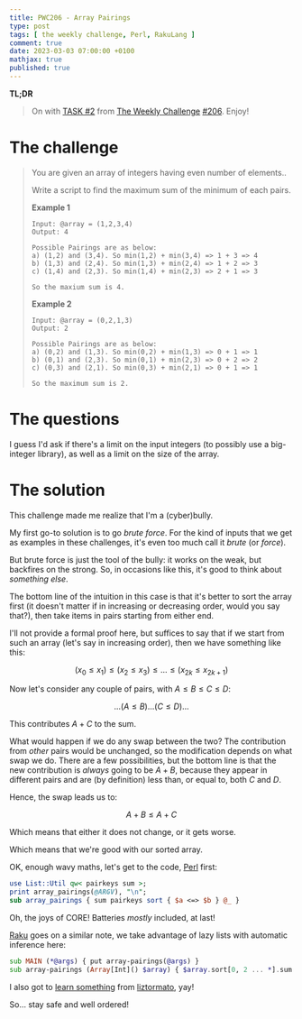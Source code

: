 ```yaml
---
title: PWC206 - Array Pairings
type: post
tags: [ the weekly challenge, Perl, RakuLang ]
comment: true
date: 2023-03-03 07:00:00 +0100
mathjax: true
published: true
---
```


**TL;DR**

> On with [TASK #2][] from [The Weekly Challenge][] [#206][].
> Enjoy!

# The challenge

> You are given an array of integers having even number of elements..
>
> Write a script to find the maximum sum of the minimum of each pairs.
>
> **Example 1**
>
>     Input: @array = (1,2,3,4)
>     Output: 4
>
>     Possible Pairings are as below:
>     a) (1,2) and (3,4). So min(1,2) + min(3,4) => 1 + 3 => 4
>     b) (1,3) and (2,4). So min(1,3) + min(2,4) => 1 + 2 => 3
>     c) (1,4) and (2,3). So min(1,4) + min(2,3) => 2 + 1 => 3
>
>     So the maxium sum is 4.
>
> **Example 2**
>
>     Input: @array = (0,2,1,3)
>     Output: 2
>
>     Possible Pairings are as below:
>     a) (0,2) and (1,3). So min(0,2) + min(1,3) => 0 + 1 => 1
>     b) (0,1) and (2,3). So min(0,1) + min(2,3) => 0 + 2 => 2
>     c) (0,3) and (2,1). So min(0,3) + min(2,1) => 0 + 1 => 1
>
>     So the maximum sum is 2.

# The questions

I guess I'd ask if there's a limit on the input integers (to possibly
use a big-integer library), as well as a limit on the size of the array.

# The solution

This challenge made me realize that I'm a (cyber)bully.

My first go-to solution is to go *brute force*. For the kind of inputs
that we get as examples in these challenges, it's even too much call it
*brute* (or *force*).

But brute force is just the tool of the bully: it works on the weak, but
backfires on the strong. So, in occasions like this, it's good to think
about *something else*.

The bottom line of the intuition in this case is that it's better to
sort the array first (it doesn't matter if in increasing or decreasing
order, would you say that?), then take items in pairs starting from
either end.

I'll not provide a formal proof here, but suffices to say that if we
start from such an array (let's say in increasing order), then we have
something like this:

$$
(x_0 \le x_1) \le (x_2 \le x_3) \le ... \le (x_{2k} \le x_{2k+1})
$$

Now let's consider any couple of pairs, with $A \le B \le C \le D$:

$$
... (A \le B) ...  (C \le D) ...
$$

This contributes $A + C$ to the sum.

What would happen if we do any swap between the two? The contribution
from *other* pairs would be unchanged, so the modification depends on
what swap we do. There are a few possibilities, but the bottom line is
that the new contribution is *always* going to be $A + B$, because they
appear in different pairs and are (by definition) less than, or equal
to, both $C$ and $D$.

Hence, the swap leads us to:

$$
A + B \le A + C
$$

Which means that either it does not change, or it gets worse.

Which means that we're good with our sorted array.

OK, enough wavy maths, let's get to the code, [Perl][] first:

```perl
use List::Util qw< pairkeys sum >;
print array_pairings(@ARGV), "\n";
sub array_pairings { sum pairkeys sort { $a <=> $b } @_ }
```

Oh, the joys of CORE! Batteries *mostly* included, at last!

[Raku][] goes on a similar note, we take advantage of lazy lists with
automatic inference here:

```raku
sub MAIN (*@args) { put array-pairings(@args) }
sub array-pairings (Array[Int]() $array) { $array.sort[0, 2 ... *].sum }
```

I also got to [learn something][] from [liztormato][], yay!

So... stay safe and well ordered!



[The Weekly Challenge]: https://theweeklychallenge.org/
[#206]: https://theweeklychallenge.org/blog/perl-weekly-challenge-206/
[TASK #2]: https://theweeklychallenge.org/blog/perl-weekly-challenge-206/#TASK2
[Perl]: https://www.perl.org/
[Raku]: https://raku.org/
[manwar]: http://www.manwar.org/
[learn something]: https://stackoverflow.com/questions/75167025/raku-signature-array-r-is-not-arrayd/75170578#75170578
[liztormato]: https://rakudoweekly.blog/author/liztormato/
